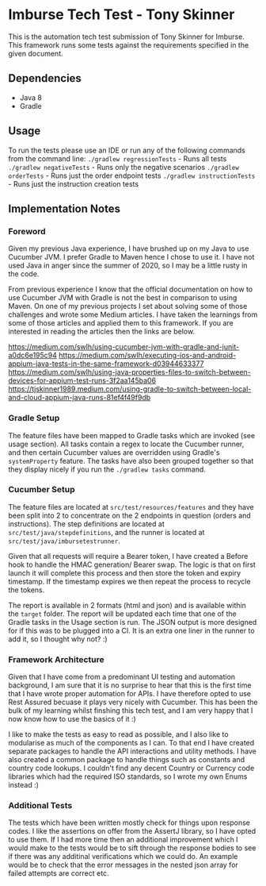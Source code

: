 # Imburse Tech Test - Tony Skinner

This is the automation tech test submission of Tony Skinner for Imburse.
This framework runs some tests against the requirements specified in the given document.

## Dependencies
- Java 8
- Gradle

## Usage
To run the tests please use an IDE or run any of the following commands from the command line:
``./gradlew regressionTests`` - Runs all tests
``./gradlew negativeTests`` - Runs only the negative scenarios
``./gradlew orderTests`` - Runs just the order endpoint tests
``./gradlew instructionTests`` - Runs just the instruction creation tests

## Implementation Notes

### Foreword
Given my previous Java experience, I have brushed up on my Java to use Cucumber JVM. I prefer Gradle to Maven hence I chose to use it. 
I have not used Java in anger since the summer of 2020, so I may be a little rusty in the code.

From previous experience I know that the official documentation on how to use Cucumber JVM with Gradle is not the best in comparison to using Maven.
On one of my previous projects I set about solving some of those challenges and wrote some Medium articles. I have taken the learnings from some of those
articles and applied them to this framework. If you are interested in reading the articles then the links are below.

https://medium.com/swlh/using-cucumber-jvm-with-gradle-and-junit-a0dc6e195c94
https://medium.com/swlh/executing-ios-and-android-appium-java-tests-in-the-same-framework-d03944633377
https://medium.com/swlh/using-java-properties-files-to-switch-between-devices-for-appium-test-runs-3f2aa145ba06
https://tjskinner1989.medium.com/using-gradle-to-switch-between-local-and-cloud-appium-java-runs-81ef4f49f9db

### Gradle Setup
The feature files have been mapped to Gradle tasks which are invoked (see usage section). All tasks contain a regex to locate the Cucumber runner, and then certain
Cucumber values are overridden using Gradle's `systemProperty` feature. The tasks have also been grouped together so that they display nicely if you run the `./gradlew tasks` command.

### Cucumber Setup
The feature files are located at ``src/test/resources/features`` and they have been split into 2 to concentrate on the 2 endpoints in question (orders and instructions).
The step definitions are located at ``src/test/java/stepdefinitions``, and the runner is located at `src/test/java/imbursetestrunner`.

Given that all requests will require a Bearer token, I have created a Before hook to handle the HMAC generation/ Bearer swap. The logic is that on first launch it will
complete this process and then store the token and expiry timestamp. If the timestamp expires we then repeat the process to recycle the tokens.

The report is available in 2 formats (html and json) and is available within the `target` folder. The report will be updated each time that one of the Gradle tasks in the Usage
section is run. The JSON output is more designed for if this was to be plugged into a CI. It is an extra one liner in the runner to add it, so I thought why not? :)

### Framework Architecture
Given that I have come from a predominant UI testing and automation background, I am sure that it is no surprise to hear that this is the first time that I have wrote proper automation for APIs.
I have therefore opted to use Rest Assured becuase it plays very nicely with Cucumber. This has been the bulk of my learning whilst finshing this tech test, and I am very happy that I now know how to 
use the basics of it :)

I like to make the tests as easy to read as possible, and I also like to modularise as much of the components as I can. To that end I have created separate packages
to handle the API interactions and utility methods. I have also created a common package to handle things such as constants and country code lookups. I couldn't find 
any decent Country or Currency code libraries which had the required ISO standards, so I wrote my own Enums instead :)

### Additional Tests
The tests which have been written mostly check for things upon response codes. I like the assertions on offer from the AssertJ library, so I have opted to use them.
If I had more time then an additional improvement which I would make to the tests would be to sift through the response bodies to see if there was any additinal verifications which we could do. 
An example would be to check that the error messages in the nested json array for failed attempts are correct etc.




